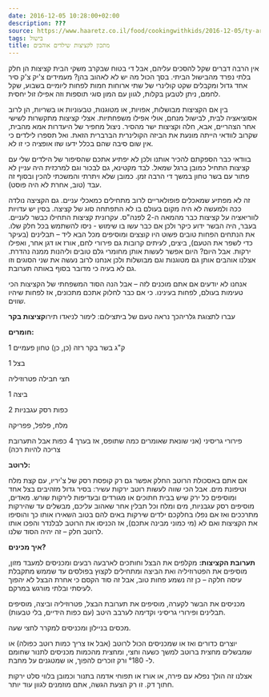 ```yaml
---
date: 2016-12-05 10:28:00+02:00
description: ???
source: https://www.haaretz.co.il/food/cookingwithkids/2016-12-05/ty-article/0000017f-f8fb-d044-adff-fbfbb9830000
tags: בישול
title: מתכון לקציצות שילדים אוהבים
---
```


אין הרבה דברים שקל להסכים עליהם, אבל די בטוח שבקרב משקי הבית קציצות הן חלק בלתי נפרד מהבישול הביתי. בסך הכול מה יש לא לאהוב בהן? מעמידים צ'יק צ'ק סיר אחד גדול ומקבלים שקט קולינרי של שתי ארוחות חמות לפחות ליומיים בשבוע, שקל לחמם, ניתן לטבען בקלות, לגוון עם המון סוגי תוספות וזה אפילו זול יחסית.

בין אם הקציצות מבושלות, אפויות, או מטוגנות, טבעוניות או בשריות, הן לרוב אסוציאציה לבית, לבישול מנחם, אולי אפילו משפחתיות. אצלי קציצות מתקשרות לשישי אחר הצהריים, אבא, חלה וקציצות ישר מהסיר. ניצול מחפיר של היעדרות אמא מהבית, שקרוב לוודאי הייתה מונעת את הביזה הקולינרית הברברית הזאת. ואל תספרו לילדים כי אין שום סיבה שהם בכלל ידעו שזו אופציה כי זו לא.

בוודאי כבר הספקתם להכיר אותנו ולכן לא יפתיע אתכם שהסיפור של הילדים שלי עם קציצות התחיל כמובן ברגל שמאל. לבד מקטינא, גם לבכור וגם למרכזית היה עניין לא פתור עם בשר טחון במשך די הרבה זמן. כמובן שלא ויתרתי והמשכתי להכין ובסוף זה עבד (טוב, אחרת לא היה פוסט).

זה לא מפתיע שמאכלים פופולאריים לרוב מתחילים כמאכלי עניים. גם הקציצה נולדה ככה ולמעשה לא היה מקום בעולם בו לא התפתחה סוג של קציצה. בסין יש עדויות לווריאציה על קציצות כבר מהמאה ה-2 לפנה"ס. עקרונית קציצות התחילו כבשר לעניים. בעבר, היה הבשר ידוע כיקר ולכן אם כבר עשו בו שימוש - ניסו להשתמש בכל חלק שלו. את הנתחים הפחות טובים פשוט היו קוצצים ומוסיפים מכל הבא ליד – תבלינים (בעיקר כדי לשפר את הטעם), ביצים, לעיתים קרובות גם פירורי לחם, אורז או דגן אחר, ואפילו ירקות. אבל היום? היום אפשר לעשות אותן מחומרי גלם טובים וליהנות ממנה נהדרת. אצלנו אוהבים אותן גם מטוגנות וגם מבושלות ולכן אנחנו לרוב נעשה את שני הסוגים וזו גם לא בעיה כי מדובר בסוף באותה תערובת.

אנחנו לא יודעים אם אתם מוכנים לזה – אבל הנה הסוד המשפחתי של הקציצות הכי טעימות בעולם, לפחות בעינינו. כי אם כבר לחלוק אתכם מתכונים, אז לפחות שיהיו שווים.

 עברו לתצוגת גלריהכך נראה טעם של ביתצילום: לימור לניאדו תירו**קציצות בקר**

**חומרים:**

1 ק"ג בשר בקר רזה (כן, כן) טחון פעמיים

1 בצל

חצי חבילה פטרוזיליה

1 ביצה

2 כפות רסק עגבניות

מלח, פלפל, פפריקה

פירורי גריסיני (אני שונאת שאומרים כמה שתופס, אז בערך 4 כפות אבל התערובת צריכה להיות רכה)

**לרוטב:**

אם אתם באסכולת הרוטב החלק אפשר גם רק קופסת רסק של צ'יריו, עם קצת מלח וטיפונת מים. אבל הכי שווה לעשות רוטב ירקות עשיר: בסיר גדול מזהיבים בצל אחד ומוסיפים כל ירק שיש בבית חתוכים או מגורדים ובעדיפות לירקות שורש. מאדים, מוסיפים רסק עגבניות, מים ומלח וכל תבלין אחר שאהוב עליכם, מבשלים עד שהירקות מתרככים ואז אם נפלו בחלקכם ילדים שירקות באים להם בטוב השאירו אותו כך והוסיפו את הקציצות ואם לא (מי כמוני מבינה אתכם), אז הכניסו את הרוטב לבלנדר והפכו אותו לרוטב חלק – זה יהיה הסוד שלנו.

**איך מכינים?**

**תערובת הקציצות:** מקלפים את הבצל וחותכים לארבעה רבעים ומכניסים למעבד מזון, מוסיפים את הפטרוזיליה ואת הביצה ומתחילים לקצוץ בפולסים עד שממש מתקבלת עיסה חלקה – כן זה נשמע פחות טוב, אבל זה סוד הקסם כי אחרת הבצל לא יהפוך לעיסתי ובלתי מורגש במרקם.

מכניסים את הבשר לקערה, מוסיפים את תערובת הבצל, פטרוזיליה וביצה, מוסיפים תבלינים ופירורי גריסיני וקדימה לערבב היטב (עם כפות הידיים, בלי טבעות).

מכסים בניילון ומכניסים למקרר לחצי שעה.

יוצרים כדורים ואז או שמכניסים הכול לרוטב (אבל אז צריך כמות רוטב כפולה) או שמבשלים מחצית ברוטב למשך כשעה וחצי, ומחצית מהכמות מכניסים לתנור שחומם ל- °180 ורק זוכרים להפוך, או שמטגנים על מחבת.

אצלנו זה הולך נפלא עם פירה, או אורז או תפוחי אדמה בתנור וכמובן בלווי סלט ירקות חתוך דק. זו רק הצעת הגשה, אתם מוזמנים לגוון עוד יותר.